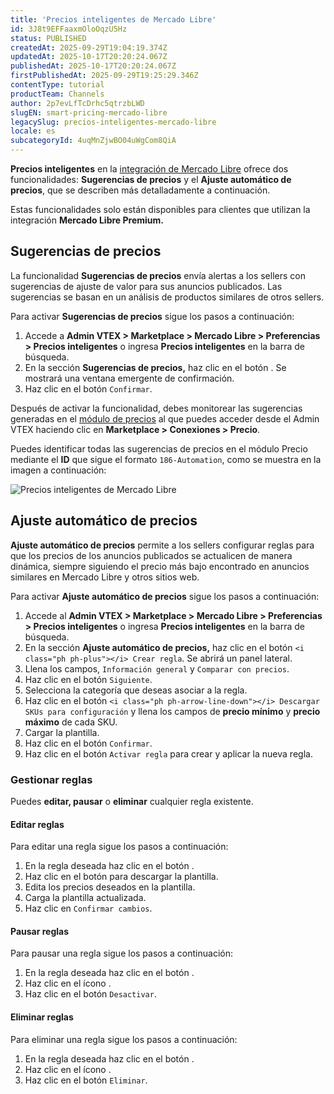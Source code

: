```yaml
---
title: 'Precios inteligentes de Mercado Libre'
id: 3J8t9EFFaaxmOloOqzU5Hz
status: PUBLISHED
createdAt: 2025-09-29T19:04:19.374Z
updatedAt: 2025-10-17T20:20:24.067Z
publishedAt: 2025-10-17T20:20:24.067Z
firstPublishedAt: 2025-09-29T19:25:29.346Z
contentType: tutorial
productTeam: Channels
author: 2p7evLfTcDrhc5qtrzbLWD
slugEN: smart-pricing-mercado-libre
legacySlug: precios-inteligentes-mercado-libre
locale: es
subcategoryId: 4uqMnZjwBO04uWgCom8QiA
---
```


**Precios inteligentes** en la [integración de Mercado Libre](xxxxx) ofrece dos funcionalidades: **Sugerencias de precios** y el **Ajuste automático de precios**, que se describen más detalladamente a continuación.

Estas funcionalidades solo están disponibles para clientes que utilizan la integración **Mercado Libre Premium.**

## Sugerencias de precios

La funcionalidad **Sugerencias de precios** envía alertas a los sellers con sugerencias de ajuste de valor para sus anuncios publicados. Las sugerencias se basan en un análisis de productos similares de otros sellers.

Para activar **Sugerencias de precios** sigue los pasos a continuación:

1. Accede a **Admin VTEX > Marketplace > Mercado Libre > Preferencias > Precios inteligentes** o ingresa **Precios inteligentes** en la barra de búsqueda.
2. En la sección **Sugerencias de precios,** haz clic en el botón <i class="ph ph-play-circle"></i>. Se mostrará una ventana emergente de confirmación.
3. Haz clic en el botón `Confirmar`.

Después de activar la funcionalidad, debes monitorear las sugerencias generadas en el [módulo de precios](/es/tracks/precos-101--6f8pwCns3PJHqMvQSugNfP) al que puedes acceder desde el Admin VTEX haciendo clic en **Marketplace > Conexiones > Precio**.

Puedes identificar todas las sugerencias de precios en el módulo Precio mediante el **ID** que sigue el formato `186-Automation`, como se muestra en la imagen a continuación:

![Precios inteligentes de Mercado Libre](https://raw.githubusercontent.com/vtexdocs/help-center-content/refs/heads/main/docs/es/tutorials/integraciones/configuraci%C3%B3n-de-las-integraciones/precios-inteligentes-mercado-libre_1.png)

## Ajuste automático de precios
**Ajuste automático de precios** permite a los sellers configurar reglas para que los precios de los anuncios publicados se actualicen de manera dinámica, siempre siguiendo el precio más bajo encontrado en anuncios similares en Mercado Libre y otros sitios web.

Para activar **Ajuste automático de precios** sigue los pasos a continuación:

1. Accede al **Admin VTEX > Marketplace > Mercado Libre > Preferencias > Precios inteligentes** o ingresa **Precios inteligentes** en la barra de búsqueda.
2. En la sección **Ajuste automático de precios,** haz clic en el botón `<i class="ph ph-plus"></i> Crear regla`. Se abrirá un panel lateral.
3. Llena los campos, `Información general` y `Comparar con precios`.   
4. Haz clic en el botón `Siguiente`.
5. Selecciona la categoría que deseas asociar a la regla.
6. Haz clic en el botón `<i class="ph ph-arrow-line-down"></i> Descargar SKUs para configuración` y llena los campos de **precio mínimo** y **precio máximo** de cada SKU.
7. Cargar la plantilla.
8. Haz clic en el botón `Confirmar`.
9. Haz clic en el botón `Activar regla` para crear y aplicar la nueva regla.

### Gestionar reglas

Puedes **editar, pausar** o **eliminar** cualquier regla existente.

#### Editar reglas

Para editar una regla sigue los pasos a continuación:

1. En la regla deseada haz clic en el botón <i class="ph ph-pencil-simple"></i>.  
2. Haz clic en el botón <i class="ph ph-arrow-line-down"></i> para descargar la plantilla.  
3. Edita los precios deseados en la plantilla.  
4. Carga la plantilla actualizada.  
5. Haz clic en `Confirmar cambios`.  

#### Pausar reglas

Para pausar una regla sigue los pasos a continuación:

1. En la regla deseada haz clic en el botón <i class="ph ph-pencil-simple"></i>.    
2. Haz clic en el ícono <i class="ph ph-pause-circle"></i>.    
3. Haz clic en el botón `Desactivar`.  

#### Eliminar reglas

Para eliminar una regla sigue los pasos a continuación:

1. En la regla deseada haz clic en el botón <i class="ph ph-pencil-simple"></i>.    
2. Haz clic en el ícono <i class="ph ph-trash"></i>.    
3. Haz clic en el botón `Eliminar`.
